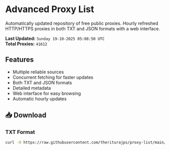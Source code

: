 # Advanced Proxy List

Automatically updated repository of free public proxies. Hourly refreshed HTTP/HTTPS proxies in both TXT and JSON formats with a web interface.

**Last Updated:** `Sunday 19-10-2025 05:08:50 UTC`  
**Total Proxies:** `41612`

## Features
- Multiple reliable sources
- Concurrent fetching for faster updates
- Both TXT and JSON formats
- Detailed metadata
- Web interface for easy browsing
- Automatic hourly updates

## 📥 Download

### TXT Format
```bash
curl -O https://raw.githubusercontent.com/theriturajps/proxy-list/main/proxies.txt